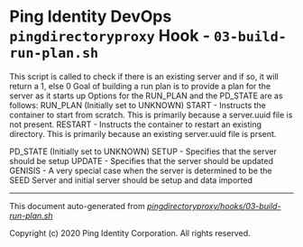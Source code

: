 
# Ping Identity DevOps `pingdirectoryproxy` Hook - `03-build-run-plan.sh`
 This script is called to check if there is an existing server
 and if so, it will return a 1, else 0
 Goal of building a run plan is to provide a plan for the server as it starts up
 Options for the RUN_PLAN and the PD_STATE are as follows:
 RUN_PLAN (Initially set to UNKNOWN)
          START   - Instructs the container to start from scratch.  This is primarily
                    because a server.uuid file is not present.
          RESTART - Instructs the container to restart an existing directory.  This is
                    primarily because an existing server.uuid file is prsent.
 
 PD_STATE (Initially set to UNKNOWN)
          SETUP   - Specifies that the server should be setup
          UPDATE  - Specifies that the server should be updated
          GENISIS - A very special case when the server is determined to be the
                    SEED Server and initial server should be setup and data imported

---
This document auto-generated from _[pingdirectoryproxy/hooks/03-build-run-plan.sh](https://github.com/pingidentity/pingidentity-docker-builds/blob/master/pingdirectoryproxy/hooks/03-build-run-plan.sh)_

Copyright (c)  2020 Ping Identity Corporation. All rights reserved.

